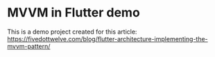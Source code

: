 # MVVM in Flutter demo

This is a demo project created for this article: https://fivedottwelve.com/blog/flutter-architecture-implementing-the-mvvm-pattern/

